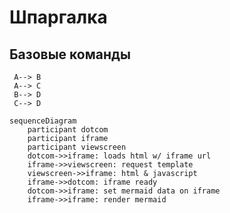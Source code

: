 # Шпаргалка
## Базовые команды 

```mermaid 
 A--> B
 A--> C
 B--> D
 C--> D 
```

```mermaid
sequenceDiagram
    participant dotcom
    participant iframe
    participant viewscreen
    dotcom->>iframe: loads html w/ iframe url
    iframe->>viewscreen: request template
    viewscreen->>iframe: html & javascript
    iframe->>dotcom: iframe ready
    dotcom->>iframe: set mermaid data on iframe
    iframe->>iframe: render mermaid
```


